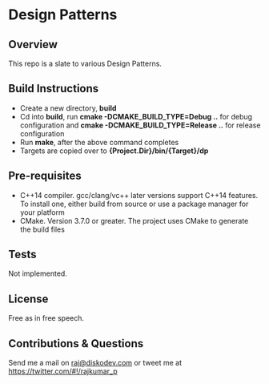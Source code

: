 # Design Patterns

## Overview
This repo is a slate to various Design Patterns.

## Build Instructions
* Create a new directory, **build**
* Cd into **build**, run **cmake -DCMAKE_BUILD_TYPE=Debug ..** for debug configuration and **cmake -DCMAKE_BUILD_TYPE=Release ..** for release configuration
* Run **make**, after the above command completes
* Targets are copied over to **{Project.Dir}/bin/{Target}/dp**

## Pre-requisites
* C++14 compiler. gcc/clang/vc++ later versions support C++14 features. To install one, either build from source or use a package manager for your platform
* CMake. Version 3.7.0 or greater. The project uses CMake to generate the build files  

## Tests
Not implemented.

## License
Free as in free speech.

## Contributions & Questions
Send me a mail on <raj@diskodev.com> or tweet me at <https://twitter.com/#!/rajkumar_p>
